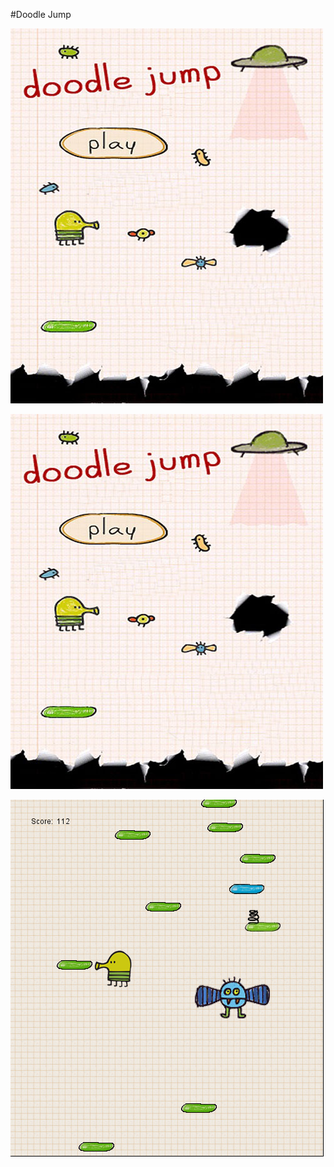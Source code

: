 #Doodle Jump

![Start Screen](images/intro0.jpg "StartScreen")

![Gameplay](images/intro0.jpg "Gameplay")

![Gameover](images/screenshot2.png "Gameover")
